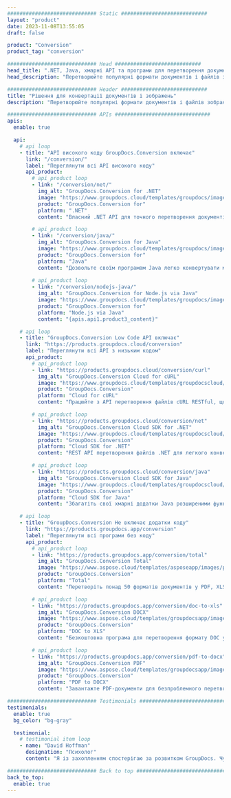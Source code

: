 ```yaml
---
############################# Static ############################
layout: "product"
date: 2023-11-08T13:55:05
draft: false

product: "Conversion"
product_tag: "conversion"

############################# Head ############################
head_title: ".NET, Java, хмарні API та програми для перетворення документів від GroupDocs"
head_description: "Перетворюйте популярні формати документів і файлів зображень на будь-якій платформі за допомогою програм і рішень на основі API."

############################# Header ############################
title: "Рішення для конвертації документів і зображень"
description: "Перетворюйте популярні формати документів і файлів зображень на будь-якій платформі за допомогою програм і рішень на основі API."

############################# APIs ###############################
apis:
  enable: true

  api:
    # api loop
    - title: "API високого коду GroupDocs.Conversion включає"
      link: "/conversion/"
      label: "Переглянути всі API високого коду"
      api_product:
        # api_product loop
        - link: "/conversion/net/"
          img_alt: "GroupDocs.Conversion for .NET"
          image: "https://www.groupdocs.cloud/templates/groupdocs/images/product-logos/groupdocs-conversion-net.png"
          product: "GroupDocs.Conversion for"
          platform: ".NET"
          content: "Власний .NET API для точного перетворення документів і форматів файлів зображень у будь-які типи програм .NET. Підтримує додавання водяних знаків під час перетворення."

        # api_product loop
        - link: "/conversion/java/"
          img_alt: "GroupDocs.Conversion for Java"
          image: "https://www.groupdocs.cloud/templates/groupdocs/images/product-logos/groupdocs-conversion-java.png"
          product: "GroupDocs.Conversion for"
          platform: "Java"
          content: "Дозвольте своїм програмам Java легко конвертувати між усіма галузевими стандартними форматами документів, включаючи Microsoft Office, PDF, HTML, зображення та багато інших."
          
        # api_product loop
        - link: "/conversion/nodejs-java/"
          img_alt: "GroupDocs.Conversion for Node.js via Java"
          image: "https://www.groupdocs.cloud/templates/groupdocs/images/product-logos/groupdocs-conversion-nodejs-java.png"
          product: "GroupDocs.Conversion for"
          platform: "Node.js via Java"
          content: "{apis.api1.product3_content}"

    # api loop
    - title: "GroupDocs.Conversion Low Code API включає"
      link: "https://products.groupdocs.cloud/conversion"
      label: "Переглянути всі API з низьким кодом"
      api_product:
        # api_product loop
        - link: "https://products.groupdocs.cloud/conversion/curl"
          img_alt: "GroupDocs.Conversion Cloud for cURL"
          image: "https://www.groupdocs.cloud/templates/groupdocscloud/images/sdk/272x272/groupdocs_conversion-for-curl.png"
          product: "GroupDocs.Conversion"
          platform: "Cloud for cURL"
          content: "Працюйте з API перетворення файлів cURL RESTful, щоб легко конвертувати Microsoft Office, PDF, електронну пошту, Project, HTML та інші поширені формати файлів у ваших програмах."

        # api_product loop
        - link: "https://products.groupdocs.cloud/conversion/net"
          img_alt: "GroupDocs.Conversion Cloud SDK for .NET"
          image: "https://www.groupdocs.cloud/templates/groupdocscloud/images/sdk/272x272/groupdocs_conversion-for-net.png"
          product: "GroupDocs.Conversion"
          platform: "Cloud SDK for .NET"
          content: "REST API перетворення файлів .NET для легкого конвертування Microsoft Office, PDF, електронної пошти, Project, HTML та інших поширених форматів файлів на будь-якій платформі за допомогою Cloud SDK."

        # api_product loop
        - link: "https://products.groupdocs.cloud/conversion/java"
          img_alt: "GroupDocs.Conversion Cloud SDK for Java"
          image: "https://www.groupdocs.cloud/templates/groupdocscloud/images/sdk/272x272/groupdocs_conversion-for-java.png"
          product: "GroupDocs.Conversion"
          platform: "Cloud SDK for Java"
          content: "Збагатіть свої хмарні додатки Java розширеними функціями перетворення документів на будь-якій платформі, яка підтримує REST API."

    # api loop
    - title: "GroupDocs.Conversion Не включає додатки коду"
      link: "https://products.groupdocs.app/conversion"
      label: "Переглянути всі програми без коду"
      api_product:
        # api_product loop
        - link: "https://products.groupdocs.app/conversion/total"
          img_alt: "GroupDocs.Conversion Total"
          image: "https://www.aspose.cloud/templates/asposeapp/images/products/logo/aspose_conversion-app.png"
          product: "GroupDocs.Conversion"
          platform: "Total"
          content: "Перетворіть понад 50 форматів документів у PDF, XLSX, DOCX, XPS, HTML тощо."

        # api_product loop
        - link: "https://products.groupdocs.app/conversion/doc-to-xls"
          img_alt: "GroupDocs.Conversion DOCX"
          image: "https://www.aspose.cloud/templates/groupdocsapp/images/products/logo/groupdocs_words-app.png"
          product: "GroupDocs.Conversion"
          platform: "DOC to XLS"
          content: "Безкоштовна програма для перетворення формату DOC у формат XLS із будь-якого веб-браузера."

        # api_product loop
        - link: "https://products.groupdocs.app/conversion/pdf-to-docx"
          img_alt: "GroupDocs.Conversion PDF"
          image: "https://www.aspose.cloud/templates/groupdocsapp/images/products/logo/groupdocs_pdf-app.png"
          product: "GroupDocs.Conversion"
          platform: "PDF to DOCX"
          content: "Завантажте PDF-документи для безпроблемного перетворення у формат Word (DOCX)."

############################# Testimonials ###############################
testimonials:
  enable: true
  bg_color: "bg-gray"

  testimonial:
    # testimonial item loop
    - name: "David Hoffman"
      designation: "Психолог"
      content: "Я із захопленням спостерігаю за розвитком GroupDocs. Чуйність вашої всієї команди дуже допомогла мені, коли я розмовляю з кимось у GroupDocs, я можу гарантувати, що хтось слухає та сприяє тому, щоб усе відбувалося."

############################# Back to top ###############################
back_to_top:
  enable: true
---
```

